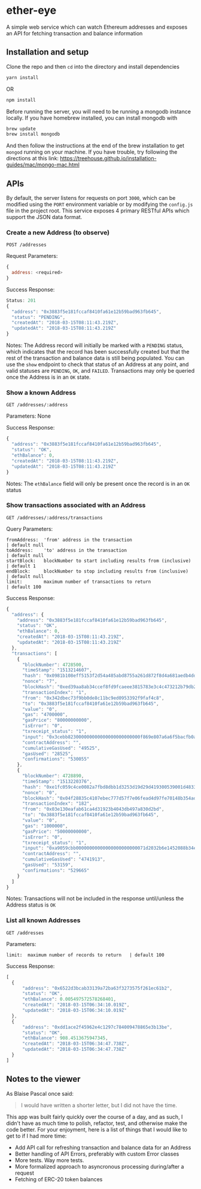 # ether-eye
A simple web service which can watch Ethereum addresses and exposes an API for fetching transaction and balance information

## Installation and setup
Clone the repo and then `cd` into the directory and install dependencies
  ```bash
  yarn install
  ```
  OR
  ```bash
  npm install
  ```

Before running the server, you will need to be running a mongodb instance locally. If you have homebrew installed, you can install mongodb with
  ```bash
  brew update
  brew install mongodb
  ```
And then follow the instructions at the end of the brew installation to get `mongod` running on your machine. If you have trouble, try following the directions at this link:  https://treehouse.github.io/installation-guides/mac/mongo-mac.html

## APIs
By default, the server listens for requests on port `3000`, which can be modified using the `PORT` environment variable or by modifying the `config.js` file in the project root. This service exposes 4 primary RESTful APIs which support the JSON data format.

### Create a new Address (to observe)
`POST /addresses`

Request Parameters:
  ```javascript
  {
    address: <required>
  }
  ```

Success Response:
  ```javascript
  Status: 201
  {
    "address": "0x3883f5e181fccaf8410fa61e12b59bad963fb645",
    "status": "PENDING",
    "createdAt": "2018-03-15T08:11:43.219Z",
    "updatedAt": "2018-03-15T08:11:43.219Z"
  }
  ```
Notes:
  The Address record will initially be marked with a `PENDING` status, which indicates that the record has been successfully created but that the rest of the transaction and balance data is still being populated. You can use the `show` endpoint to check that status of an Address at any point, and valid statuses are `PENDING`, `OK`, and `FAILED`. Transactions may only be queried once the Address is in an `OK` state.

### Show a known Address
`GET /addresses/:address`

Parameters: None

Success Response:
  ```javascript
  {
    "address": "0x3883f5e181fccaf8410fa61e12b59bad963fb645",
    "status": "OK",
    "ethBalance": 0,
    "createdAt": "2018-03-15T08:11:43.219Z",
    "updatedAt": "2018-03-15T08:11:43.219Z"
  }
  ```

Notes:
  The `ethBalance` field will only be present once the record is in an `OK` status

### Show transactions associated with an Address
`GET /addresses/:address/transactions`

Query Parameters:
  ```
  fromAddress:  'from' address in the transaction                       | default null
  toAddress:    'to' address in the transaction                         | default null
  startBlock:   blockNumber to start including results from (inclusive) | default 1
  endBlock:     blockNumber to stop including results from (inclusive)  | default null
  limit:        maximum number of transactions to return                | default 100
 ```

Success Response:
  ```javascript
  {
    "address": {
      "address": "0x3883f5e181fccaf8410fa61e12b59bad963fb645",
      "status": "OK",
      "ethBalance": 0,
      "createdAt": "2018-03-15T08:11:43.219Z",
      "updatedAt": "2018-03-15T08:11:43.219Z"
    },
    "transactions": [
      {
        "blockNumber": 4728500,
        "timeStamp": "1513214607",
        "hash": "0x0981b108eff5153f2d54a485abd8755a261d872f8d4a681aedb4dd17cb92e0ae",
        "nonce": "7",
        "blockHash": "0xed39aa8ab34ccef8fd9fcaeee3815783e3c4c473212b79db2d034d6134029a42",
        "transactionIndex": "1",
        "from": "0x342dbec73f9bb0de8c11bc9ed0953392f9faf4c8",
        "to": "0x3883f5e181fccaf8410fa61e12b59bad963fb645",
        "value": "0",
        "gas": "4700000",
        "gasPrice": "80000000000",
        "isError": "0",
        "txreceipt_status": "1",
        "input": "0x3cebb823000000000000000000000000f869e807a6a6f5bacfb0ab21d167e2b41a96be04",
        "contractAddress": "",
        "cumulativeGasUsed": "49525",
        "gasUsed": "28525",
        "confirmations": "530055"
      },
      {
        "blockNumber": 4728890,
        "timeStamp": "1513220376",
        "hash": "0xe1fc059c4ce0082a7fbd8dbb1d3253d19d29d419300539001d4833cfd54260dc",
        "nonce": "0",
        "blockHash": "0x04f28835c4107ebec777d57f7e06fead4d97fe70148b354ad70189c7f40f88b5",
        "transactionIndex": "182",
        "from": "0x03e130eafab61ca4d31923b4043db497a830d2bd",
        "to": "0x3883f5e181fccaf8410fa61e12b59bad963fb645",
        "value": "0",
        "gas": "1000000",
        "gasPrice": "50000000000",
        "isError": "0",
        "txreceipt_status": "1",
        "input": "0xa9059cbb00000000000000000000000071d2032b6e1452088b34e149b16e51d66c6692370000000000000000000000000000000000000000000211654585005212800000",
        "contractAddress": "",
        "cumulativeGasUsed": "4741913",
        "gasUsed": "53159",
        "confirmations": "529665"
      }
    ]
  }
  ```

  Notes:
  Transactions will not be included in the response until/unless the Address status is `OK`

### List all known Addresses
`GET /addresses`

Parameters:
  ```
  limit:  maximum number of records to return   | default 100
  ```

Success Response:
  ```javascript
  [
    {
        "address": "0x6522d3bcab33139a72ba63f3273575f261ec61b2",
        "status": "OK",
        "ethBalance": 0.005497572578268401,
        "createdAt": "2018-03-15T06:34:10.019Z",
        "updatedAt": "2018-03-15T06:34:10.019Z"
    },
    {
        "address": "0xdd1ace2f45962e4c1297c784009478865e3b13be",
        "status": "OK",
        "ethBalance": 908.4513675947345,
        "createdAt": "2018-03-15T06:34:47.738Z",
        "updatedAt": "2018-03-15T06:34:47.738Z"
    }
  ]
  ```

## Notes to the viewer
As Blaise Pascal once said:
> I would have written a shorter letter, but I did not have the time.

This app was built fairly quickly over the course of a day, and as such, I didn't have as much time to polish, refactor, test, and otherwise make the code better. For your enjoyment, here is a list of things that I would like to get to if I had more time:
 * Add API call for refreshing transaction and balance data for an Address
 * Better handling of API Errors, preferably with custom Error classes
 * More tests. Way more tests.
 * More formalized approach to asyncronous processing during/after a request
 * Fetching of ERC-20 token balances
